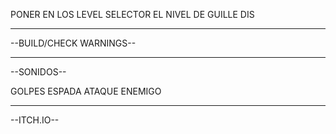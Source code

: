 PONER EN LOS LEVEL SELECTOR EL NIVEL DE GUILLE DIS

-------------------------------------------------------------------------------------------------
--BUILD/CHECK WARNINGS--

--------------------------------------------------------------------------------------------------
--SONIDOS--

GOLPES ESPADA
ATAQUE ENEMIGO

---------------------------------------------------------------------------------------------------
--ITCH.IO--

